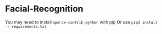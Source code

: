 # Facial-Recognition

You may need to install `opencv-contrib-python` with pip
Or use `pip3 install -r requirements.txt`
